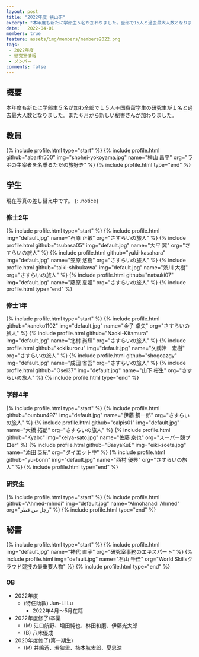 ```yaml
---
layout: post
title: "2022年度 横山研"
excerpt: "本年度も新たに学部生５名が加わりました。全部で15人と過去最大人数となりました。"
date:   2022-04-01
members: true
feature: assets/img/members/members2022.png
tags: 
 - 2022年度
 - 研究室情報
 - メンバー
comments: false
---
```

## 概要

本年度も新たに学部生５名が加わ全部で１５人＋国費留学生の研究生が１名と過去最大人数となりました。また６月から新しい秘書さんが加わりました。<br>

## 教員

{% include profile.html type="start" %}
    {% include profile.html github="abarth500" img="shohei-yokoyama.jpg" name="横山 昌平" org="ラボの主宰者を名乗るただの旅好き" %}
{% include profile.html type="end" %}

## 学生

現在写真の差し替え中です。
{: .notice}

### 修士2年

{% include profile.html type="start" %}
    {% include profile.html img="default.jpg" name="石原 正敏" org="さすらいの旅人" %}
    {% include profile.html github="tsubasa05" img="default.jpg" name="大平 翼" org="さすらいの旅人" %}
    {% include profile.html github="yuki-kasahara" img="default.jpg" name="笠原 悠樹" org="さすらいの旅人" %}
    {% include profile.html github="taiki-shibukawa" img="default.jpg" name="渋川 大樹" org="さすらいの旅人" %}
    {% include profile.html github="natsuki07" img="default.jpg" name="藤原 夏姫" org="さすらいの旅人" %}
{% include profile.html type="end" %}
### 修士1年

{% include profile.html type="start" %}
    {% include profile.html github="kaneko1102" img="default.jpg" name="金子 卓矢" org="さすらいの旅人" %}
    {% include profile.html github="Naoki-Kitamura" img="default.jpg" name="北村 尚輝" org="さすらいの旅人" %}
    {% include profile.html github="kokikurozu" img="default.jpg" name="久朗津　宏樹" org="さすらいの旅人" %}
    {% include profile.html github="shogoazgy" img="default.jpg" name="成田 省吾" org="さすらいの旅人" %}
    {% include profile.html github="Osei37" img="default.jpg" name="山下 桜生" org="さすらいの旅人" %}
{% include profile.html type="end" %}

### 学部4年

{% include profile.html type="start" %}
    {% include profile.html github="bunbun497" img="default.jpg" name="伊藤 鋼一郎" org="さすらいの旅人" %}
    {% include profile.html github="calpis01" img="default.jpg" name="大橋 拓朗" org="さすらいの旅人" %}
    {% include profile.html github="Kyabc" img="keiya-sato.jpg" name="佐藤 京也" org="スーパー競プロer" %}
    {% include profile.html github="BasyaKuE" img="eiki-soeta.jpg" name="添田 英紀" org="ダイエット中" %}
    {% include profile.html github="yu-bonn" img="default.jpg" name="西村 優典" org="さすらいの旅人" %}
{% include profile.html type="end" %}

### 研究生

{% include profile.html type="start" %}
    {% include profile.html github="Ahmed-mhndi" img="default.jpg" name="Almohanadi Ahmed" org="رجل من قطر" %}
{% include profile.html type="end" %}

## 秘書

{% include profile.html type="start" %}
    {% include profile.html img="default.jpg" name="神代 直子" org="研究室事務のエキスパート" %}
    {% include profile.html img="default.jpg" name="石山 千佳" org="World Skillsクラウド競技の最重要人物" %}
{% include profile.html type="end" %}

### OB

* 2022年度
    * (特任助教) Jun-Li Lu
        * 2022年4月～5月在籍
* 2022年度修了/卒業
    * (M) 江口航野、増田純也、林田和磨、伊藤光太郎
    * (B) 八木優成
* 2020年度修了(第一期生)
    * (M) 井嶋蒼、若狭孟、柿本航太郎、夏思浩
